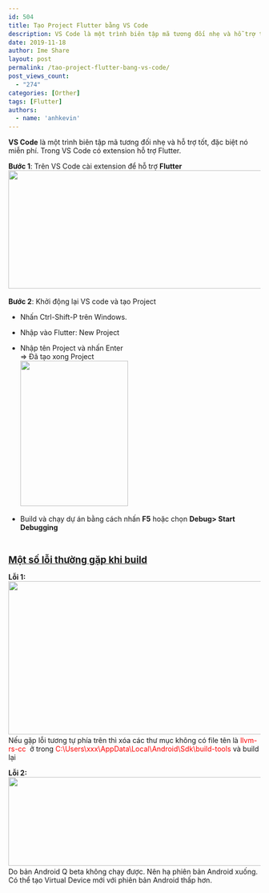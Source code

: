 ```yaml
---
id: 504
title: Tạo Project Flutter bằng VS Code
description: VS Code là một trình biên tập mã tương đối nhẹ và hỗ trợ tốt, đặc biệt nó miễn phí. Trong VS Code có extension hỗ trợ Flutter.
date: 2019-11-18
author: Ime Share
layout: post
permalink: /tao-project-flutter-bang-vs-code/
post_views_count:
  - "274"
categories: [Orther]
tags: [Flutter]
authors:
  - name: 'anhkevin'
---
```

**VS Code** là một trình biên tập mã tương đối nhẹ và hỗ trợ tốt, đặc biệt nó miễn phí. Trong VS Code có extension hỗ trợ Flutter.

**Bước 1**: Trên VS Code cài extension để hỗ trợ **Flutter**[<img class="aligncenter wp-image-508 size-full" src="img/uploads/2019/11/flutter-extension-ime-share-blog.png" alt="" width="1075" height="236" srcset="img/uploads/2019/11/flutter-extension-ime-share-blog.png 1075w, img/uploads/2019/11/flutter-extension-ime-share-blog-300x66.png 300w, img/uploads/2019/11/flutter-extension-ime-share-blog-768x169.png 768w, img/uploads/2019/11/flutter-extension-ime-share-blog-1024x225.png 1024w, img/uploads/2019/11/flutter-extension-ime-share-blog-150x33.png 150w" sizes="(max-width: 1075px) 100vw, 1075px" />](img/uploads/2019/11/flutter-extension-ime-share-blog.png)

**Bước 2**: Khởi động lại VS code và tạo Project  
- Nhấn Ctrl-Shift-P trên Windows.  
- Nhập vào Flutter: New Project  
- Nhập tên Project và nhấn Enter  
=> Đã tạo xong Project  
[<img class="alignnone size-full wp-image-509" src="img/uploads/2019/11/flutter-project-ime-share-blog.png" alt="" width="215" height="290" srcset="img/uploads/2019/11/flutter-project-ime-share-blog.png 215w, img/uploads/2019/11/flutter-project-ime-share-blog-111x150.png 111w" sizes="(max-width: 215px) 100vw, 215px" />](img/uploads/2019/11/flutter-project-ime-share-blog.png)

- Build và chạy dự án bằng cách nhấn **F5** hoặc chọn **Debug> Start Debugging**

&nbsp;

<span style="text-decoration: underline;"><span style="font-size: 14pt;"><strong>Một số lỗi thường gặp khi build</strong></span></span>

**Lỗi 1:**[  
<img class="aligncenter wp-image-512 size-full" src="img/uploads/2019/11/flutter-run-error-share-blog.png" alt="" width="1044" height="306" srcset="img/uploads/2019/11/flutter-run-error-share-blog.png 1044w, img/uploads/2019/11/flutter-run-error-share-blog-300x88.png 300w, img/uploads/2019/11/flutter-run-error-share-blog-768x225.png 768w, img/uploads/2019/11/flutter-run-error-share-blog-1024x300.png 1024w, img/uploads/2019/11/flutter-run-error-share-blog-150x44.png 150w" sizes="(max-width: 1044px) 100vw, 1044px" />](img/uploads/2019/11/flutter-run-error-share-blog.png)  
Nếu gặp lỗi tương tự phía trên thì xóa các thư mục không có file tên là <span style="color: #ff0000;">llvm-rs-cc</span>  ở trong <span style="color: #ff0000;">C:\Users\xxx\AppData\Local\Android\Sdk\build-tools</span> và build lại

**Lỗi 2:**[<img class="aligncenter wp-image-515 size-full" src="img/uploads/2019/11/flutter-run-error2-share-blog.png" alt="" width="1020" height="177" srcset="img/uploads/2019/11/flutter-run-error2-share-blog.png 1020w, img/uploads/2019/11/flutter-run-error2-share-blog-300x52.png 300w, img/uploads/2019/11/flutter-run-error2-share-blog-768x133.png 768w, img/uploads/2019/11/flutter-run-error2-share-blog-150x26.png 150w" sizes="(max-width: 1020px) 100vw, 1020px" />](img/uploads/2019/11/flutter-run-error2-share-blog.png)Do bản Android Q beta không chạy được. Nên hạ phiên bản Android xuống. Có thể tạo Virtual Device mới với phiên bản Android thấp hơn.

<div id="gtx-trans" style="position: absolute; left: 281px; top: 1236.22px;">
  <div class="gtx-trans-icon">
  </div>
</div>